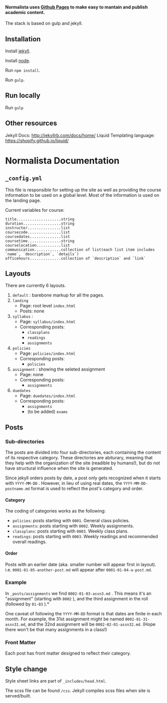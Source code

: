 #### Normalista uses [Github Pages](https://help.github.com/articles/using-jekyll-as-a-static-site-generator-with-github-pages/) to make easy to mantain and publish academic content.

The stack is based on gulp and jekyll.

## Installation

Install [jekyll](http://jekyllrb.com/docs/installation/).

Install [node](https://docs.npmjs.com/getting-started/installing-node).

Run `npm install`.

Run `gulp`.

## Run locally

Run `gulp`

## Other resources

Jekyll Docs: http://jekyllrb.com/docs/home/
Liquid Templating language: https://shopify.github.io/liquid/

# Normalista Documentation

##  `_config.yml` 

This file is responsible for setting up the site as well as providing the course information to be used on a global level. Most of the information is used on the landing page.

Current variables for course:

```
title....................string
duration.................string
instructor...............list
coursecode...............list
coursedates..............list
coursetime...............string
courselocation...........list
communication............collection of list(each list item includes `name`, `description`, `details`)
officehours..............collection of `description` and `link`
```

## Layouts

There are currently 6 layouts. 

1.  `default` : barebone markup for all the pages. 
2.  `landing` 
	- Page: root level `index.html` 
	- Posts: none
3.  `syllabus` :
	- Page: `syllabus/index.html` 
	- Corresponding posts:
		-  `classplans` 
		-  `readings` 
		-  `assignments` 
4.  `policies` 
	- Page: `policies/index.html` 
	- Corresponding posts:
		-  `policies` 
5.  `assignment` : showing the seleted assignment
	- Page: none
	- Corresponding posts:
		-  `assignments` 
6.  `duedates` 
	- Page: `duedates/index.html` 
	- Corresponding posts:
		-  `assignments` 
		- (to be added) `exams` 

## Posts

### Sub-directories

The posts are divided into four sub-directories, each containing the content of its respective category. These directories are abiturary, meaning that they help with the organization of the site (readible by humans!), but do not have structural influence when the site is generated.

Since jekyll orders posts by date, a post only gets recognized when it starts with `YYYY-MM-DD` . However, in lieu of using real dates, the `YYYY-MM-DD-postname.md` format is used to reflect the post's category and order.

#### Category

The coding of categories works as the following:

-  `policies`: posts starting with `0001`. General class policies.
-  `assignments`: posts starting with `0002`. Weekly assignments.
-  `classplans`: posts starting with `0003`. Weekly class plans.
-  `readings`: posts starting with `0003`. Weekly readings and recommended overall readings.

#### Order

Posts with an earlier date (aka. smaller number will appear first in layout). i.e. `0001-01-05-another-post.md` will appear after `0001-01-04-a-post.md`.


### Example

In `_posts/assignments` we find `0002-01-03-assn3.md` . This means it's an "assignment" (starting with `0002` ), and the third assignment in the roll (followed by `01-03` ).*

One caveat of following the `YYYY-MM-DD` format is that dates are finite in each month. For example, the 31st assignment might be named `0002-01-31-assn31.md`, and the 32nd assignment will be `0002-02-01-assn32.md`. (Hope there won't be that many assignments in a class!)

### Front Matter

Each post has front matter designed to reflect their category.

## Style change

Style sheet links are part of `_includes/head.html`.

The scss file can be found `/css`. Jekyll compiles scss files when site is served/built.
